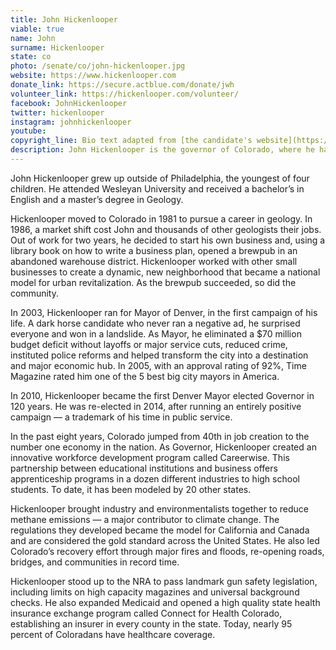```yaml
---
title: John Hickenlooper
viable: true
name: John
surname: Hickenlooper
state: co
photo: /senate/co/john-hickenlooper.jpg
website: https://www.hickenlooper.com
donate_link: https://secure.actblue.com/donate/jwh
volunteer_link: https://hickenlooper.com/volunteer/
facebook: JohnHickenlooper
twitter: hickenlooper
instagram: johnhickenlooper
youtube: 
copyright_line: Bio text adapted from [the candidate's website](https://www.hickenlooper.com/about/) and may be &copy; 2019 Hickenlooper 2020.
description: John Hickenlooper is the governor of Colorado, where he has expanded access to health care, developed regulations to reduce methane emissions and passed landmark gun safety legislation.
---
```

John Hickenlooper grew up outside of Philadelphia, the youngest of four children. He attended Wesleyan University and received a bachelor’s in English and a master’s degree in Geology.

Hickenlooper moved to Colorado in 1981 to pursue a career in geology. In 1986, a market shift cost John and thousands of other geologists their jobs. Out of work for two years, he decided to start his own business and, using a library book on how to write a business plan, opened a brewpub in an abandoned warehouse district. Hickenlooper worked with other small businesses to create a dynamic, new neighborhood that became a national model for urban revitalization. As the brewpub succeeded, so did the community.

In 2003, Hickenlooper ran for Mayor of Denver, in the first campaign of his life. A dark horse candidate who never ran a negative ad, he surprised everyone and won in a landslide. As Mayor, he eliminated a $70 million budget deficit without layoffs or major service cuts, reduced crime, instituted police reforms and helped transform the city into a destination and major economic hub. In 2005, with an approval rating of 92%, Time Magazine rated him one of the 5 best big city mayors in America.

In 2010, Hickenlooper became the first Denver Mayor elected Governor in 120 years. He was re-elected in 2014, after running an entirely positive campaign — a trademark of his time in public service.

In the past eight years, Colorado jumped from 40th in job creation to the number one economy in the nation. As Governor, Hickenlooper created an innovative workforce development program called Careerwise. This partnership between educational institutions and business offers apprenticeship programs in a dozen different industries to high school students. To date, it has been modeled by 20 other states.

Hickenlooper brought industry and environmentalists together to reduce methane emissions — a major contributor to climate change. The regulations they developed became the model for California and Canada and are considered the gold standard across the United States. He also led Colorado’s recovery effort through major fires and floods, re-opening roads, bridges, and communities in record time. 

Hickenlooper stood up to the NRA to pass landmark gun safety legislation, including limits on high capacity magazines and universal background checks. He also expanded Medicaid and opened a high quality state health insurance exchange program called Connect for Health Colorado, establishing an insurer in every county in the state. Today, nearly 95 percent of Coloradans have healthcare coverage.
